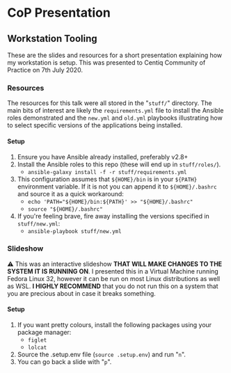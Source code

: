 # CoP Presentation

## Workstation Tooling

These are the slides and resources for a short presentation explaining how my
workstation is setup. This was presented to Centiq Community of Practice on
7th July 2020.

### Resources

The resources for this talk were all stored in the "`stuff/`" directory.
The main bits of interest are likely the `requirements.yml` file to install
the Ansible roles demonstrated and the `new.yml` and `old.yml` playbooks
illustrating how to select specific versions of the applications being
installed.

#### Setup

  1. Ensure you have Ansible already installed, preferably v2.8+
  1. Install the Ansible roles to this repo
     (these will end up in `stuff/roles/`).
     - `ansible-galaxy install -f -r stuff/requirements.yml`
  1. This configuration assumes that `${HOME}/bin` is in your `${PATH}`
     environment variable. If it is not you can append it to
     `${HOME}/.bashrc` and source it as a quick workaround:
     - `echo 'PATH="${HOME}/bin:${PATH}' >> "${HOME}/.bashrc"`
     - `source "${HOME}/.bashrc"`
  1. If you're feeling brave, fire away installing the versions specified
     in `stuff/new.yml`:
     - `ansible-playbook stuff/new.yml`

### Slideshow

:warning: This was an interactive slideshow **THAT WILL MAKE CHANGES TO THE
SYSTEM IT IS RUNNING ON**. I presented this in a Virtual Machine running
Fedora Linux 32, however it can be run on most Linux distributions as well
as WSL. **I HIGHLY RECOMMEND** that you do not run this on a system that
you are precious about in case it breaks something.

#### Setup

  1. If you want pretty colours, install the following packages using your
     package manager:
     - `figlet`
     - `lolcat`
  1. Source the .setup.env file (`source .setup.env`) and run "`n`".
  1. You can go back a slide with "`p`".
